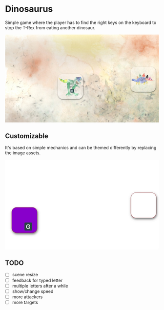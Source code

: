 # Dinosaurus

Simple game where the player has to find the right keys on the keyboard to stop the T-Rex from eating another dinosaur.

![Screenshot](images/dino_screenshot1.jpg)

## Customizable

It's based on simple mechanics and can be themed differently by replacing the image assets.

![Mechanics](images/dino.gif)

## TODO

- [ ] scene resize
- [ ] feedback for typed letter
- [ ] multiple letters after a while
- [ ] show/change speed
- [ ] more attackers
- [ ] more targets
